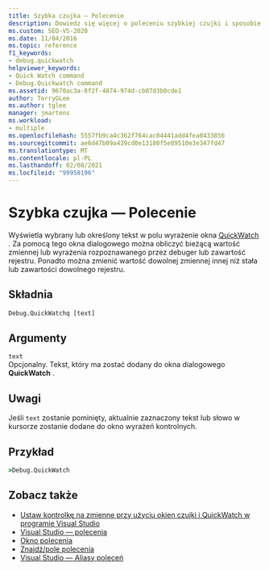 ```yaml
---
title: Szybka czujka — Polecenie
description: Dowiedz się więcej o poleceniu szybkiej czujki i sposobie wyświetlania zaznaczonego lub określonego tekstu w polu wyrażenie okna QuickWatch.
ms.custom: SEO-VS-2020
ms.date: 11/04/2016
ms.topic: reference
f1_keywords:
- debug.quickwatch
helpviewer_keywords:
- Quick Watch command
- Debug.Quickwatch command
ms.assetid: 9670ac3a-8f2f-4874-974d-cb87d3b0cde1
author: TerryGLee
ms.author: tglee
manager: jmartens
ms.workload:
- multiple
ms.openlocfilehash: 5557fb9ca4c362f764cac04441add4fea0433856
ms.sourcegitcommit: ae6d47b09a439cd0e13180f5e89510e3e347fd47
ms.translationtype: MT
ms.contentlocale: pl-PL
ms.lasthandoff: 02/08/2021
ms.locfileid: "99958196"
---
```

# <a name="quick-watch-command"></a>Szybka czujka — Polecenie
Wyświetla wybrany lub określony tekst w polu wyrażenie okna [QuickWatch](../../debugger/watch-and-quickwatch-windows.md) . Za pomocą tego okna dialogowego można obliczyć bieżącą wartość zmiennej lub wyrażenia rozpoznawanego przez debuger lub zawartość rejestru. Ponadto można zmienić wartość dowolnej zmiennej innej niż stała lub zawartości dowolnego rejestru.

## <a name="syntax"></a>Składnia

```cmd
Debug.QuickWatchq [text]
```

## <a name="arguments"></a>Argumenty

`text`\
Opcjonalny. Tekst, który ma zostać dodany do okna dialogowego **QuickWatch** .

## <a name="remarks"></a>Uwagi

Jeśli `text` zostanie pominięty, aktualnie zaznaczony tekst lub słowo w kursorze zostanie dodane do okno wyrażeń kontrolnych.

## <a name="example"></a>Przykład

```cmd
>Debug.QuickWatch
```

## <a name="see-also"></a>Zobacz także

- [Ustaw kontrolkę na zmienne przy użyciu okien czujki i QuickWatch w programie Visual Studio](../../debugger/watch-and-quickwatch-windows.md)
- [Visual Studio — polecenia](../../ide/reference/visual-studio-commands.md)
- [Okno polecenia](../../ide/reference/command-window.md)
- [Znajdź/pole polecenia](../../ide/find-command-box.md)
- [Visual Studio — Aliasy poleceń](../../ide/reference/visual-studio-command-aliases.md)

